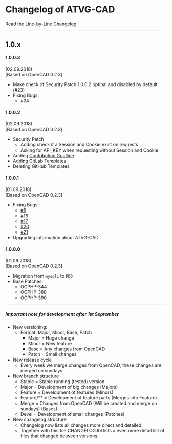 # Changelog of ATVG-CAD

Read the [Line-by-Line Changelog](CHANGELOG.lbl)

----
## 1.0.x

#### 1.0.0.3
(02.09.2018)  
[Based on OpenCAD 0.2.3]

* Make check of Security Patch 1.0.0.2 optinal and disabled by default (#23)
* Fixing Bugs:
  * #24

#### 1.0.0.2
(02.09.2018)  
[Based on OpenCAD 0.2.3]

* Security Patch
  * Adding check if a Session and Cookie exist on requests
  * Asking for API_KEY when requesting without Session and Cookie
* Adding [Contribution Guidline](contribuging.md)
* Adding GitLab Templates
* Deleting GitHub Templates

#### 1.0.0.1
(01.09.2018)  
[Based on OpenCAD 0.2.3]

* Fixing Bugs:
  * [#8](https://gitlab.atvg-studios.at/root/OpenCAD/issues/8)
  * [#16](https://gitlab.atvg-studios.at/root/OpenCAD/issues/16)
  * [#17](https://gitlab.atvg-studios.at/root/OpenCAD/issues/17)
  * [#20](https://gitlab.atvg-studios.at/root/OpenCAD/issues/20)
  * [#21](https://gitlab.atvg-studios.at/root/OpenCAD/issues/21)
* Upgrading information about ATVG-CAD

#### 1.0.0.0
(01.09.2018)  
[Based on OpenCAD 0.2.3]

* Migration from `mysqli` to `PDO`
* Base Patches:
  * OCPHP-344
  * OCPHP-388
  * OCPHP-390

-----
##### Important note for development after 1st September

* New versioning:  
  * Format: Major, Minor, Base, Patch
    * Major = Huge change
    * Minor = New feature
    * Base  = Any changes from OpenCAD
    * Patch = Small changes
* New release cycle
  * Every week we merge changes from OpenCAD, these changes are merged on sundays
* New branch structure
  * Stable     = Stable running (tested) version
  * Major      = Development of big changes (Majors)
  * Feature    = Development of features (Minors)
  * Feature/** = Development of feature parts (Merges into Feature)
  * Merge      = Changes from OpenCAD (Will be created and merge on sundays) (Bases)
  * Devel      = Development of small changes (Patches)
* New changelog structure
  * Changelog now lists all changes more direct and detailed.
  * Together with this file CHANGELOG.lbl lists a even more detail list of files that changed between versions.